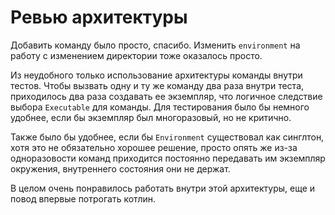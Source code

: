 # Ревью архитектуры

Добавить команду было просто, спасибо. Изменить `environment` на работу с изменением директории тоже оказалось просто.

Из неудобного только использование архитектуры команды внутри тестов. Чтобы вызвать одну и ту же команду два раза внутри
теста, приходилось два раза создавать ее экземпляр, что логичное следствие выбора `Executable` для команды. Для
тестирования было бы немного удобнее, если бы экземпляр был многоразовый, но не критично.

Также было бы удобнее, если бы `Environment` существовал как синглтон, хотя это не обязательно хорошее решение, просто
опять же из-за одноразовости команд приходится постоянно передавать им экземпляр окружения, внутреннего состояния они не
держат.

В целом очень понравилось работать внутри этой архитектуры, еще и повод впервые потрогать котлин.
